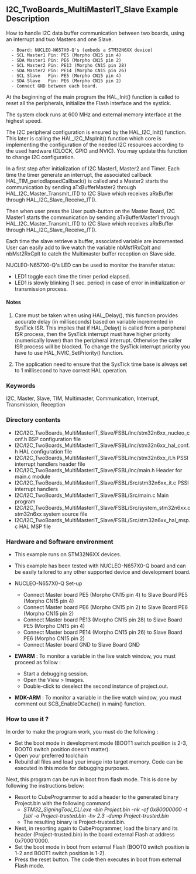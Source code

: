 ## <b>I2C_TwoBoards_MultiMasterIT_Slave Example Description</b>

How to handle I2C data buffer communication between two boards, using an interrupt and two Masters and one Slave.

      - Board: NUCLEO-N657X0-Q's (embeds a STM32N6XX device)
      - SCL Master1 Pin: PE5 (Morpho CN15 pin 4)
      - SDA Master1 Pin: PE6 (Morpho CN15 pin 2)
      - SCL Master2 Pin: PE13 (Morpho CN15 pin 28)
      - SDA Master2 Pin: PE14 (Morpho CN15 pin 26)
      - SCL Slave   Pin: PE5 (Morpho CN15 pin 4)
      - SDA Slave   Pin: PE6 (Morpho CN15 pin 2)
      - Connect GND between each board.

At the beginning of the main program the HAL_Init() function is called to reset all the peripherals, initialize the
Flash interface and the systick.

The system clock runs at 600 MHz and external memory interface at the highest speed.

The I2C peripheral configuration is ensured by the HAL_I2C_Init() function. This later is calling the HAL_I2C_MspInit()
function which core is implementing the configuration of the needed I2C resources according to the used hardware (CLOCK,
GPIO and NVIC). You may update this function to change I2C configuration.

In a first step after initialization of I2C Master1, Master2 and Timer.
Each time the timer generate an interrupt, the associated callback HAL_TIM_periodlapsedCallback() is called and a
Master2 starts the communication by sending aTxBufferMaster2 through HAL_I2C_Master_Transmit_IT() to I2C Slave which
receives aRxBuffer through HAL_I2C_Slave_Receive_IT().

Then when user press the User push-button on the Master Board, I2C Master1 starts the communication by sending
aTxBufferMaster1 through HAL_I2C_Master_Transmit_IT() to I2C Slave which receives aRxBuffer through
HAL_I2C_Slave_Receive_IT().

Each time the slave retrieve a buffer, associated variable are incremented.
User can easily add to live watch the variable nbMst1RxCplt and nbMst2RxCplt to catch the Multimaster buffer reception
on Slave side.

NUCLEO-N657X0-Q's LED can be used to monitor the transfer status:

 - LED1 toggle each time the timer period elapsed.
 - LED1 is slowly blinking (1 sec. period) in case of error in initialization or transmission process.

#### <b>Notes</b>

 1. Care must be taken when using HAL_Delay(), this function provides accurate delay (in milliseconds)
    based on variable incremented in SysTick ISR. This implies that if HAL_Delay() is called from
    a peripheral ISR process, then the SysTick interrupt must have higher priority (numerically lower)
    than the peripheral interrupt. Otherwise the caller ISR process will be blocked.
    To change the SysTick interrupt priority you have to use HAL_NVIC_SetPriority() function.

 2. The application need to ensure that the SysTick time base is always set to 1 millisecond
    to have correct HAL operation.

### <b>Keywords</b>

I2C, Master, Slave, TIM, Multimaster, Communication, Interrupt, Transmission, Reception

### <b>Directory contents</b>

  - I2C/I2C_TwoBoards_MultiMasterIT_Slave/FSBL/Inc/stm32n6xx_nucleo_conf.h     BSP configuration file
  - I2C/I2C_TwoBoards_MultiMasterIT_Slave/FSBL/Inc/stm32n6xx_hal_conf.h        HAL configuration file
  - I2C/I2C_TwoBoards_MultiMasterIT_Slave/FSBL/Inc/stm32n6xx_it.h              PSSI interrupt handlers header file
  - I2C/I2C_TwoBoards_MultiMasterIT_Slave/FSBL/Inc/main.h                      Header for main.c module
  - I2C/I2C_TwoBoards_MultiMasterIT_Slave/FSBL/Src/stm32n6xx_it.c              PSSI interrupt handlers
  - I2C/I2C_TwoBoards_MultiMasterIT_Slave/FSBL/Src/main.c                      Main program
  - I2C/I2C_TwoBoards_MultiMasterIT_Slave/FSBL/Src/system_stm32n6xx.c          stm32n6xx system source file
  - I2C/I2C_TwoBoards_MultiMasterIT_Slave/FSBL/Src/stm32n6xx_hal_msp.c         HAL MSP file

### <b>Hardware and Software environment</b>

  - This example runs on STM32N6XX devices.

  - This example has been tested with NUCLEO-N657X0-Q board and can be easily tailored to any other supported device and
    development board.

  - NUCLEO-N657X0-Q Set-up
    - Connect Master board PE5 (Morpho CN15 pin 4) to Slave Board PE5 (Morpho CN15 pin 4)
    - Connect Master board PE6 (Morpho CN15 pin 2) to Slave Board PE6 (Morpho CN15 pin 2)
    - Connect Master board PE13 (Morpho CN15 pin 28) to Slave Board PE5 (Morpho CN15 pin 4)
    - Connect Master board PE14 (Morpho CN15 pin 26) to Slave Board PE6 (Morpho CN15 pin 2)
    - Connect Master board GND to Slave Board GND

  - **EWARM** : To monitor a variable in the live watch window, you must proceed as follow :
    - Start a debugging session.
    - Open the View > Images.
    - Double-click to deselect the second instance of project.out.

  - **MDK-ARM** : To monitor a variable in the live watch window, you must comment out SCB_EnableDCache() in main() function.

### <b>How to use it ?</b>

In order to make the program work, you must do the following :

 - Set the boot mode in development mode (BOOT1 switch position is 2-3, BOOT0 switch position doesn't matter).
 - Open your preferred toolchain
 - Rebuild all files and load your image into target memory. Code can be executed in this mode for debugging purposes.

 Next, this program can be run in boot from flash mode. This is done by following the instructions below:

 - Resort to CubeProgrammer to add a header to the generated binary Project.bin with the following command
   - *STM32_SigningTool_CLI.exe -bin Project.bin -nk -of 0x80000000 -t fsbl -o Project-trusted.bin -hv 2.3 -dump Project-trusted.bin*
   - The resulting binary is Project-trusted.bin.
 - Next, in resorting again to CubeProgrammer, load the binary and its header (Project-trusted.bin) in the board external Flash at address 0x7000'0000.
 - Set the boot mode in boot from external Flash (BOOT0 switch position is 1-2 and BOOT1 switch position is 1-2).
 - Press the reset button. The code then executes in boot from external Flash mode.
